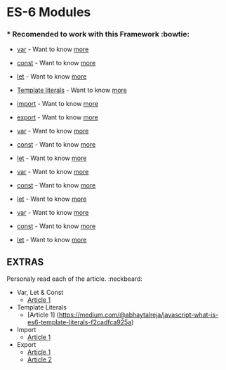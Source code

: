 # ES-6 Modules 
### * Recomended to work with this Framework :bowtie:

* [var](https://developer.mozilla.org/en-US/docs/Web/JavaScript/Reference/Statements/var) - Want to know [more](#extras)
* [const](https://developer.mozilla.org/en-US/docs/Web/JavaScript/Reference/Statements/const) - Want to know [more](#extras)
* [let](https://developer.mozilla.org/en-US/docs/Web/JavaScript/Reference/Statements/let) - Want to know [more](#extras)

* [Template literals](https://developer.mozilla.org/en-US/docs/Web/JavaScript/Reference/Template_literals) - Want to know [more](#extras)

* [import](https://developer.mozilla.org/en-US/docs/Web/JavaScript/Reference/Statements/import) - Want to know [more](#extras)

* [export](https://developer.mozilla.org/en-US/docs/web/javascript/reference/statements/export) - Want to know [more](#extras)

* [var](https://developer.mozilla.org/en-US/docs/Web/JavaScript/Reference/Statements/var) - Want to know [more](#extras)
* [const](https://developer.mozilla.org/en-US/docs/Web/JavaScript/Reference/Statements/const) - Want to know [more](#extras)
* [let](https://developer.mozilla.org/en-US/docs/Web/JavaScript/Reference/Statements/let) - Want to know [more](#extras)

* [var](https://developer.mozilla.org/en-US/docs/Web/JavaScript/Reference/Statements/var) - Want to know [more](#extras)
* [const](https://developer.mozilla.org/en-US/docs/Web/JavaScript/Reference/Statements/const) - Want to know [more](#extras)
* [let](https://developer.mozilla.org/en-US/docs/Web/JavaScript/Reference/Statements/let) - Want to know [more](#extras)

* [var](https://developer.mozilla.org/en-US/docs/Web/JavaScript/Reference/Statements/var) - Want to know [more](#extras)
* [const](https://developer.mozilla.org/en-US/docs/Web/JavaScript/Reference/Statements/const) - Want to know [more](#extras)
* [let](https://developer.mozilla.org/en-US/docs/Web/JavaScript/Reference/Statements/let) - Want to know [more](#extras)

## EXTRAS
Personaly read each of the article. :neckbeard:

* Var, Let & Const
  - [Article 1](https://medium.com/javascript-scene/javascript-es6-var-let-or-const-ba58b8dcde75) 
* Template Literals
  - [Article 1] (https://medium.com/@abhaytalreja/javascript-what-is-es6-template-literals-f2cadfca925a)
* Import
  - [Article 1](https://medium.com/@thejasonfile/a-simple-intro-to-javascript-imports-and-exports-389dd53c3fac)
* Export
  - [Article 1](https://medium.com/@martinnovk_22870/using-javascript-es6-import-export-modules-in-chrome-extensions-f63a3a0d2736)
  - [Article 2](https://medium.com/@netxm/what-is-tree-shaking-de7c6be5cadd)



